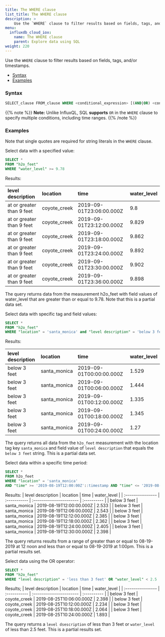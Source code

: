 ```yaml
---
title: The WHERE clause
list_title: The WHERE clause
description: > 
    Use the `WHERE` clause to filter results based on fields, tags, and/or timestamps.
menu:
  influxdb_cloud_iox:
    name: The WHERE clause
    parent: Explore data using SQL
weight: 220
---
```


Use the `WHERE` clause to filter results based on fields, tags, and/or timestamps.

- [Syntax](#syntax)
- [Examples](#examples)

### Syntax

```sql
SELECT_clause FROM_clause WHERE <conditional_expression> [(AND|OR) <conditional_expression> [...]]
```

{{% note %}}
**Note:** Unlike InfluxQL, SQL **supports** `OR` in the `WHERE` clause to specify multiple conditions, including time ranges.
{{% /note %}}

### Examples

Note that single quotes are required for string literals in the `WHERE` clause. 

Select data with a specified value:

```sql
SELECT * 
FROM "h2o_feet" 
WHERE "water_level" >= 9.78
```
Results:

| level description         | location     | time                     | water_level |
| :------------------------ | :----------- | :----------------------- | :---------- |
| at or greater than 9 feet | coyote_creek | 2019-09-01T23:06:00.000Z | 9.8         |
| at or greater than 9 feet | coyote_creek | 2019-09-01T23:12:00.000Z | 9.829       |
| at or greater than 9 feet | coyote_creek | 2019-09-01T23:18:00.000Z | 9.862       |
| at or greater than 9 feet | coyote_creek | 2019-09-01T23:24:00.000Z | 9.892       |
| at or greater than 9 feet | coyote_creek | 2019-09-01T23:30:00.000Z | 9.902       |
| at or greater than 9 feet | coyote_creek | 2019-09-01T23:36:00.000Z | 9.898       |

The query returns data from the measurement h2o_feet with field values of water_level that are greater than or equal to 9.78. Note that this is a partial data set.

Select data with specific tag and field values:

```sql
SELECT * 
FROM "h2o_feet" 
WHERE "location" = 'santa_monica' and "level description" = 'below 3 feet' 
```
Results:

| level description | location     | time                     | water_level |
| :---------------- | :----------- | :----------------------- | :---------- |
| below 3 feet      | santa_monica | 2019-09-01T00:00:00.000Z | 1.529       |
| below 3 feet      | santa_monica | 2019-09-01T00:06:00.000Z | 1.444       |
| below 3 feet      | santa_monica | 2019-09-01T00:12:00.000Z | 1.335       |
| below 3 feet      | santa_monica | 2019-09-01T00:18:00.000Z | 1.345       |
| below 3 feet      | santa_monica | 2019-09-01T00:24:00.000Z | 1.27        |

The query returns all data from the `h2o_feet` measurement with the location tag key `santa_monica` and field value of `level description` that equals the `below 3 feet` string. This is a partial data set.

Select data within a specific time period:

```sql
SELECT *
FROM h2o_feet 
WHERE "location" = 'santa_monica'
AND "time" >= '2019-08-19T12:00:00Z'::timestamp AND "time" <= '2019-08-19T13:00:00Z'::timestamp 
```

Results:
| level description | location     | time                     | water_level |
| :---------------- | :----------- | :----------------------- | :---------- |
| below 3 feet      | santa_monica | 2019-08-19T12:00:00.000Z | 2.533       |
| below 3 feet      | santa_monica | 2019-08-19T12:06:00.000Z | 2.543       |
| below 3 feet      | santa_monica | 2019-08-19T12:12:00.000Z | 2.385       |
| below 3 feet      | santa_monica | 2019-08-19T12:18:00.000Z | 2.362       |
| below 3 feet      | santa_monica | 2019-08-19T12:24:00.000Z | 2.405       |
| below 3 feet      | santa_monica | 2019-08-19T12:30:00.000Z | 2.398       |

The query returns results from a range of greater than or equal to 08-19-2019 at 12 noon and less than or equal to  08-19-2019 at 1:00pm. This is a partial results set.

Select data using the OR operator:

```sql
SELECT *
FROM "h2o_feet"
WHERE "level description" = 'less than 3 feet' OR "water_level" < 2.5
```

Results;
| level description | location     | time                     | water_level |
| :---------------- | :----------- | :----------------------- | :---------- |
| below 3 feet      | coyote_creek | 2019-08-25T10:06:00.000Z | 2.398       |
| below 3 feet      | coyote_creek | 2019-08-25T10:12:00.000Z | 2.234       |
| below 3 feet      | coyote_creek | 2019-08-25T10:18:00.000Z | 2.064       |
| below 3 feet      | coyote_creek | 2019-08-25T10:24:00.000Z | 1.893       |

The query returns a `level dsescription` of less than 3 feet or `water_level` of less than 2.5 feet. This is a partial results set.
